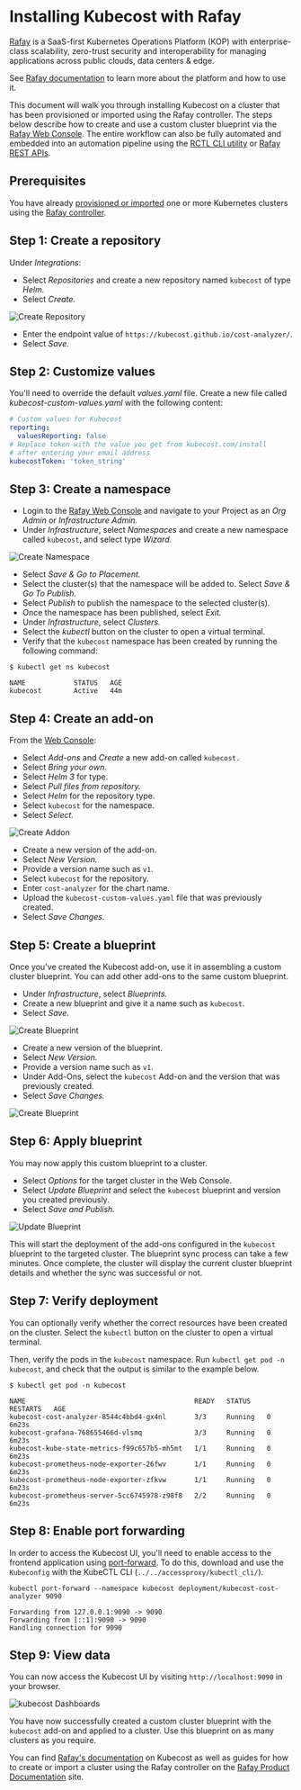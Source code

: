 # Installing Kubecost with Rafay

[Rafay](https://rafay.co) is a SaaS-first Kubernetes Operations Platform (KOP) with enterprise-class scalability, zero-trust security and interoperability for managing applications across public clouds, data centers & edge.

See [Rafay documentation](https://docs.rafay.co/) to learn more about the platform and how to use it.

This document will walk you through installing Kubecost on a cluster that has been provisioned or imported using the Rafay controller. The steps below describe how to create and use a custom cluster blueprint via the [Rafay Web Console](https://console.rafay.dev/). The entire workflow can also be fully automated and embedded into an automation pipeline using the [RCTL CLI utility](https://docs.rafay.co/cli/overview/) or [Rafay REST APIs](https://docs.rafay.co/automation/api/apis/).

## Prerequisites

You have already [provisioned or imported](https://docs.rafay.co/learn/overview/) one or more Kubernetes clusters using the [Rafay controller](https://console.rafay.dev/).

## Step 1: Create a repository

Under _Integrations_:

* Select _Repositories_ and create a new repository named `kubecost` of type _Helm._
* Select _Create._

![Create Repository](images/rafay-kubecost-repository-1.png)

* Enter the endpoint value of `https://kubecost.github.io/cost-analyzer/`.
* Select _Save._

## Step 2: Customize values

You'll need to override the default _values.yaml_ file. Create a new file called _kubecost-custom-values.yaml_ with the following content:

```yaml
# Custom values for Kubecost
reporting:
  valuesReporting: false
# Replace token with the value you get from kubecost.com/install
# after entering your email address
kubecostToken: 'token_string'
```

## Step 3: Create a namespace

* Login to the [Rafay Web Console](https://console.rafay.dev/) and navigate to your Project as an _Org Admin_ or _Infrastructure Admin._
* Under _Infrastructure_, select _Namespaces_ and create a new namespace called `kubecost`, and select type _Wizard._

![Create Namespace](images/rafay-kubecost-namespace-1.png)

* Select _Save & Go to Placement._
* Select the cluster(s) that the namespace will be added to. Select _Save & Go To Publish._
* Select _Publish_ to publish the namespace to the selected cluster(s).
* Once the namespace has been published, select _Exit._
* Under _Infrastructure_, select _Clusters._
* Select the _kubectl_ button on the cluster to open a virtual terminal.
* Verify that the `kubecost` namespace has been created by running the following command:

```
$ kubectl get ns kubecost

NAME            STATUS   AGE
kubecost        Active   44m
```

## Step 4: Create an add-on

From the [Web Console](https://console.rafay.dev/):

* Select _Add-ons_ and _Create_ a new add-on called `kubecost.`
* Select _Bring your own._
* Select _Helm 3_ for type.
* Select _Pull files from repository._
* Select _Helm_ for the repository type.
* Select `kubecost` for the namespace.
* Select _Select._

![Create Addon](images/rafay-kubecost-addon-1.png)

* Create a new version of the add-on.
* Select _New Version._
* Provide a version name such as `v1`.
* Select `kubecost` for the repository.
* Enter `cost-analyzer` for the chart name.
* Upload the `kubecost-custom-values.yaml` file that was previously created.
* Select _Save Changes._

## Step 5: Create a blueprint

Once you've created the Kubecost add-on, use it in assembling a custom cluster blueprint. You can add other add-ons to the same custom blueprint.

* Under _Infrastructure_, select _Blueprints._
* Create a new blueprint and give it a name such as `kubecost`.
* Select _Save._

![Create Blueprint](images/rafay-kubecost-blueprint-1.png)

* Create a new version of the blueprint.
* Select _New Version._
* Provide a version name such as `v1`.
* Under Add-Ons, select the `kubecost` Add-on and the version that was previously created.
* Select _Save Changes._

![Create Blueprint](images/rafay-kubecost-blueprint-2.png)

## Step 6: Apply blueprint

You may now apply this custom blueprint to a cluster.

* Select _Options_ for the target cluster in the Web Console.
* Select _Update Blueprint_ and select the `kubecost` blueprint and version you created previously.
* Select _Save and Publish._

![Update Blueprint](images/rafay-kubecost-blueprint-3.png)

This will start the deployment of the add-ons configured in the `kubecost` blueprint to the targeted cluster. The blueprint sync process can take a few minutes. Once complete, the cluster will display the current cluster blueprint details and whether the sync was successful or not.

## Step 7: Verify deployment

You can optionally verify whether the correct resources have been created on the cluster. Select the `kubectl` button on the cluster to open a virtual terminal.

Then, verify the pods in the `kubecost` namespace. Run `kubectl get pod -n kubecost`, and check that the output is similar to the example below.

```
$ kubectl get pod -n kubecost

NAME                                          READY   STATUS    RESTARTS   AGE
kubecost-cost-analyzer-8544c4bbd4-gx4nl       3/3     Running   0          6m23s
kubecost-grafana-768655466d-vlsmq             3/3     Running   0          6m23s
kubecost-kube-state-metrics-f99c657b5-mh5mt   1/1     Running   0          6m23s
kubecost-prometheus-node-exporter-26fwv       1/1     Running   0          6m23s
kubecost-prometheus-node-exporter-zfkvw       1/1     Running   0          6m23s
kubecost-prometheus-server-5cc6745978-z98f8   2/2     Running   0          6m23s
```

## Step 8: Enable port forwarding

In order to access the Kubecost UI, you'll need to enable access to the frontend application using [port-forward](https://kubernetes.io/docs/tasks/access-application-cluster/port-forward-access-application-cluster/). To do this, download and use the `Kubeconfig` with the KubeCTL CLI (`../../accessproxy/kubectl_cli/`).

```
kubectl port-forward --namespace kubecost deployment/kubecost-cost-analyzer 9090

Forwarding from 127.0.0.1:9090 -> 9090
Forwarding from [::1]:9090 -> 9090
Handling connection for 9090
```

## Step 9: View data

You can now access the Kubecost UI by visiting `http://localhost:9090` in your browser.

![kubecost Dashboards](images/rafay-kubecost-view-1.png)

You have now successfully created a custom cluster blueprint with the `kubecost` add-on and applied to a cluster. Use this blueprint on as many clusters as you require.

You can find [Rafay's documentation](https://docs.rafay.co/recipes/cost/kubecost/) on Kubecost as well as guides for how to create or import a cluster using the Rafay controller on the [Rafay P](https://docs.rafay.co/clusters/overview/)[roduct Documentation](https://docs.rafay.co/clusters/overview/) site.
